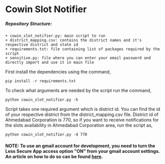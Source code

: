 # Cowin Slot Notifier

##### Repository Structure:
```
+ cowin_slot_notifier.py: main script to run
+ district_mapping.csv: contains the district names and it's respective district and state id
+ requirements.txt: file containing list of packages required by the script
+ sensitive.py: file where you can enter your email password and directly import and use it in main file
```

First install the dependencies using the command,

    pip install -r requirements.txt

To check what arguments are needed by the script run the command,

    python cowin_slot_notifier.py -h

Script takes one required argument which is district id. You can find the id of your respective district from the district_mapping.csv file. District id of Ahmedabad Corporation is 770, so if you want to receive notifications for the slots availability in Ahmedabad Corporation area, run the script as,

    python cowin_slot_notifier.py -d 770


#### NOTE: To use an gmail account for development, you need to turn the Less Secure App access option "ON" from your gmail account settings. An article on how to do so can be found [here](https://hotter.io/docs/email-accounts/secure-app-gmail/).

